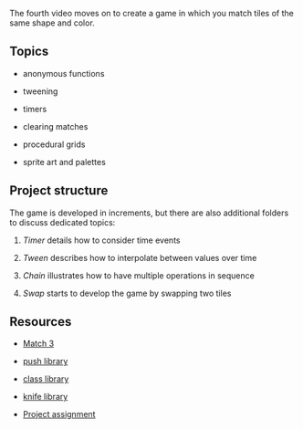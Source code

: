 The fourth video moves on to create a game in which you match tiles of the same shape and color.

## Topics

- anonymous functions

- tweening

- timers

- clearing matches

- procedural grids

- sprite art and palettes

## Project structure

The game is developed in increments, but there are also additional folders to discuss dedicated topics:

1. _Timer_ details how to consider time events

2. _Tween_ describes how to interpolate between values over time

3. _Chain_ illustrates how to have multiple operations in sequence

4. _Swap_ starts to develop the game by swapping two tiles

## Resources

- [Match 3](https://youtu.be/64TbMmCgRv0)

- [push library](https://github.com/Ulydev/push)

- [class library](https://github.com/vrld/hump/blob/master/class.lua)

- [knife library](https://github.com/airstruck/knife)

- [Project assignment](https://docs.cs50.net/ocw/games/assignments/3/assignment3.html)

